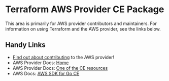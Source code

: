 # Terraform AWS Provider CE Package

This area is primarily for AWS provider contributors and maintainers. For information on _using_ Terraform and the AWS provider, see the links below.


## Handy Links

* [Find out about contributing](https://hashicorp.github.io/terraform-provider-aws/#contribute) to the AWS provider!
* AWS Provider Docs: [Home](https://registry.terraform.io/providers/hashicorp/aws/latest/docs)
* AWS Provider Docs: [One of the CE resources](https://registry.terraform.io/providers/hashicorp/aws/latest/docs/resources/ce_cost_category)
* AWS Docs: [AWS SDK for Go CE](https://docs.aws.amazon.com/sdk-for-go/api/service/costexplorer/)
